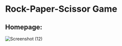 # Rock-Paper-Scissor Game

## Homepage:

![Screenshot (12)](https://user-images.githubusercontent.com/100460439/202954051-837b5a17-91a8-4a12-82a0-f9eec13218d1.png)

